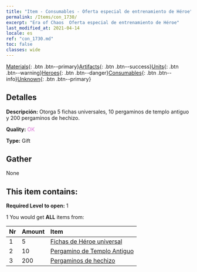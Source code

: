 ```yaml
---
title: "Item - Consumables - Oferta especial de entrenamiento de Héroe"
permalink: /Items/con_1730/
excerpt: "Era of Chaos  Oferta especial de entrenamiento de Héroe"
last_modified_at: 2021-04-14
locale: es
ref: "con_1730.md"
toc: false
classes: wide
---
```

 [Materials](/es/Items/){: .btn .btn--primary}[Artifacts](/es/Items/Artifacts/){: .btn .btn--success}[Units](/es/Items/Units/){: .btn .btn--warning}[Heroes](/es/Items/Heroes/){: .btn .btn--danger}[Consumables](/es/Items/Consumables/){: .btn .btn--info}[Unknown](/es/Items/Unknown/){: .btn .btn--primary}

## Detalles
 **Descripción:** Otorga 5 fichas universales, 10 pergaminos de templo antiguo y 200 pergaminos de hechizo.

 **Quality:** <span style="color: #DA70D6">OK</span>

 **Type:** Gift

## Gather

  None

## This item contains:

 **Required Level to open:** 1

 1 You would get **ALL** items  from:

  | Nr | Amount |     Item    |
  |:---|:-------|:------------|
  | 1 | 5 | [Fichas de Héroe universal](/es/Items/her_358/) | 
  | 2 | 10 | [Pergamino de Templo Antiguo](/es/Items/con_697/) | 
  | 3 | 200 | [Pergaminos de hechizo](/es/Items/con_694/) | 
